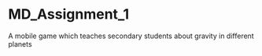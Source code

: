 # MD_Assignment_1
A mobile game which teaches secondary students about gravity in different planets
